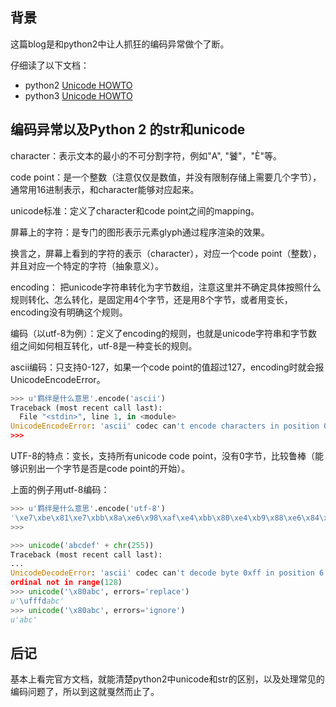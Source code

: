 
## 背景

这篇blog是和python2中让人抓狂的编码异常做个了断。

仔细读了以下文档：
- python2 [Unicode HOWTO](https://docs.python.org/2/howto/unicode.html)
- python3 [Unicode HOWTO](https://docs.python.org/3/howto/unicode.html)

## 编码异常以及Python 2 的str和unicode
character：表示文本的最小的不可分割字符，例如"A", "饕"，"È"等。

code point：是一个整数（注意仅仅是数值，并没有限制存储上需要几个字节），通常用16进制表示，和character能够对应起来。

unicode标准：定义了character和code point之间的mapping。

屏幕上的字符：是专门的图形表示元素glyph通过程序渲染的效果。

换言之，屏幕上看到的字符的表示（character），对应一个code point（整数），并且对应一个特定的字符（抽象意义）。

encoding： 把unicode字符串转化为字节数组，注意这里并不确定具体按照什么规则转化、怎么转化，是固定用4个字节，还是用8个字节，或者用变长，encoding没有明确这个规则。

编码（以utf-8为例）：定义了encoding的规则，也就是unicode字符串和字节数组之间如何相互转化，utf-8是一种变长的规则。

ascii编码：只支持0-127，如果一个code point的值超过127，encoding时就会报UnicodeEncodeError。

```python
>>> u'羁绊是什么意思'.encode('ascii')
Traceback (most recent call last):
  File "<stdin>", line 1, in <module>
UnicodeEncodeError: 'ascii' codec can't encode characters in position 0-6: ordinal not in range(128)
>>>
```

UTF-8的特点：变长，支持所有unicode code point，没有0字节，比较鲁棒（能够识别出一个字节是否是code point的开始）。

上面的例子用utf-8编码：
```python
>>> u'羁绊是什么意思'.encode('utf-8')
'\xe7\xbe\x81\xe7\xbb\x8a\xe6\x98\xaf\xe4\xbb\x80\xe4\xb9\x88\xe6\x84\x8f\xe6\x80\x9d'
>>>
```

```python
>>> unicode('abcdef' + chr(255))    
Traceback (most recent call last):
...
UnicodeDecodeError: 'ascii' codec can't decode byte 0xff in position 6:
ordinal not in range(128)
>>> unicode('\x80abc', errors='replace')
u'\ufffdabc'
>>> unicode('\x80abc', errors='ignore')
u'abc'
```

## 后记

基本上看完官方文档，就能清楚python2中unicode和str的区别，以及处理常见的编码问题了，所以到这就戛然而止了。


